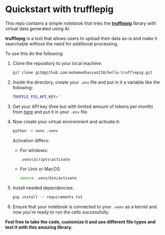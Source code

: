 # Quickstart with trufflepig

This repo contains a simple notebook that tries the [**trufflepig**](https://www.trufflepig.ai/) library with virtual data generated using AI.

**trufflepig** is a tool that allows users to upload their data as-is and make it searchable without the need for additional processing.


To use this do the following:
1. Clone the repository to your local machine:
   ```sh
   git clone git@github.com:mohamedhassan218/hello-trufflepig.git
   ```

2. Inside the directory, create your `.env` file and put in it a variable like the following:
   ```sh
   TRUFFLE_PIG_API_KEY=''
   ```

3. Get your API key (free but with limited amount of tokens per month) from [here](https://www.trufflepig.ai/account?page=apikeys) and put it in your `.env` file.


4. Now create your virtual environment and activate it:
    ```sh
    python -m venv .venv
    ```
    
    Activation differs:
    - For windows:
        ```sh
        .venv\Scripts\activate
        ```
    
    - For Unix or MacOS:
        ```bash
        source .venv/bin/activate
        ```

5. Install needed dependencies:
        
    ```sh
    pip install -r requirements.txt
    ```

6. Ensure that your notebook is connected to your `.venv` as a kernel and now you're ready to run the cells successfully.


**Feel free to take the code, customize it and use different file types and test it with this amazing library.**
